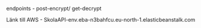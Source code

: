 endpoints - post-encrypt/ get-decrypt

Länk till AWS -  SkolaAPI-env.eba-n3bahfcu.eu-north-1.elasticbeanstalk.com
